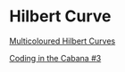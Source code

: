 # Hilbert Curve

[Multicoloured Hilbert Curves](https://stellartux.github.io/random/hilbert)

[Coding in the Cabana #3](https://thecodingtrain.com/CodingInTheCabana/003-hilbert-curve.html)
